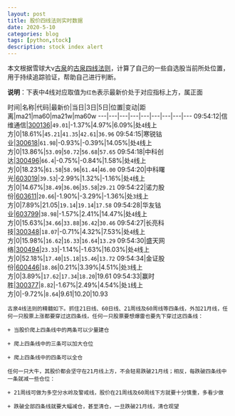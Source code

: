 ```yaml
---
layout: post
title: 股价四线法则实时数据
date: 2020-5-10
categories: blog
tags: [python,stock]
description: stock index alert
---
```



本文根据雪球大v[古泉](https://xueqiu.com/u/7148646888)的[古泉四线法则](https://xueqiu.com/7148646888/130498192)，计算了自己的一些自选股当前所处位置，用于持续追踪验证，帮助自己进行判断。

**说明**：下表中4线对应取值为`红色`表示最新价处于对应指标上方，属正面

时间|名称|代码|最新价|当日|3日|5日|位置|变动|距离|ma21|ma60|ma21w|ma60w
---|---|---|---|---|---|---|---|---
09:54:12|信维通信|[300136](https://xueqiu.com/S/SZ300136)|`49.01`|-1.37%|4.97%|6.09%|处`4`线上方|0|18.61%|`45.21`|`41.35`|`42.61`|`36.96`
09:54:15|寒锐钴业|[300618](https://xueqiu.com/S/SZ300618)|`61.98`|-0.93%|-0.39%|14.05%|处`4`线上方|0|13.86%|`53.09`|`50.72`|`56.68`|`57.65`
09:54:18|中科创达|[300496](https://xueqiu.com/S/SZ300496)|`66.4`|-0.75%|-0.84%|1.58%|处`4`线上方|0|18.23%|`61.58`|`58.96`|`61.44`|`46.00`
09:54:20|中科曙光|[603019](https://xueqiu.com/S/SH603019)|`39.53`|-2.99%|1.32%|-1.16%|处`4`线上方|0|14.67%|`38.49`|`36.06`|`35.58`|`29.21`
09:54:22|诺力股份|[603611](https://xueqiu.com/S/SH603611)|`20.66`|-1.90%|-3.29%|-1.36%|处`3`线上方|0|7.89%|21.05|`19.14`|`19.14`|`17.58`
09:54:28|华友钴业|[603799](https://xueqiu.com/S/SH603799)|`38.98`|-1.57%|2.41%|14.47%|处`4`线上方|0|15.63%|`34.66`|`33.88`|`36.42`|`30.46`
09:54:27|长亮科技|[300348](https://xueqiu.com/S/SZ300348)|`18.07`|-0.71%|4.32%|7.53%|处`4`线上方|0|15.98%|`16.62`|`16.33`|`16.64`|`13.29`
09:54:30|盛天网络|[300494](https://xueqiu.com/S/SZ300494)|`23.33`|-1.14%|-1.63%|16.03%|处`4`线上方|0|52.18%|`17.40`|`15.18`|`15.46`|`13.72`
09:54:34|金证股份|[600446](https://xueqiu.com/S/SH600446)|`18.86`|0.21%|3.39%|4.51%|处`3`线上方|0|3.89%|`17.62`|`17.34`|`18.20`|19.61
09:54:33|赢时胜|[300377](https://xueqiu.com/S/SZ300377)|`8.82`|-1.67%|2.49%|4.54%|处`1`线上方|0|-9.72%|`8.64`|9.61|10.20|10.93

```
古泉4线法则的精髓如下。抓住21日线、60日线、21周线及60周线等四条线，外加21月线，任何一只股票上涨都要穿过这四条线，任何一只股票要想爆雷也要先下穿过这四条线：

+ 当股价爬上四条线中的两条可以少量建仓

+ 爬上四条线中的三条可以加大仓位

+ 爬上四条线中的四条可以全仓

任何一只大牛，其股价都会坚守在21月线上方，不会轻易跌破21月线；相反，每跌破四条线中一条就减一些仓位：

+ 21周线可做为多空分水岭及警戒线，股价在21周线及60周线下方就要十分慎重，多看少做

+ 跌破全部四条线就要大幅减仓，甚至清仓，一旦跌破21月线，清仓观望
```